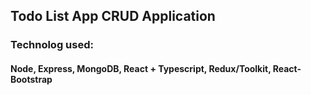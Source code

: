 ## Todo List App CRUD Application

### Technolog used:

#### Node, Express, MongoDB, React + Typescript, Redux/Toolkit, React-Bootstrap

